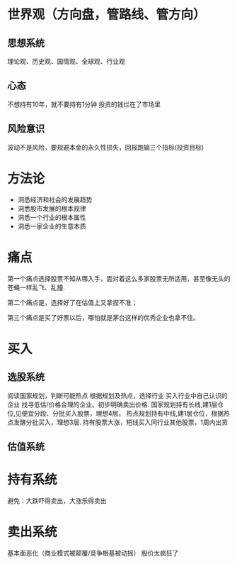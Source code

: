 # 世界观（方向盘，管路线、管方向）

## 思想系统
理论观、历史观、国情观、全球观、行业观

## 心态
不想持有10年，就不要持有1分钟
投资的钱烂在了市场里

## 风险意识
波动不是风险，要规避本金的永久性损失，回报跑输三个指标(投资目标)
# 方法论
* 洞悉经济和社会的发展趋势
* 洞悉股市发展的根本规律
* 洞悉一个行业的根本属性
* 洞悉一家企业的生意本质

# 痛点
第一个痛点选择股票不知从哪入手，面对着这么多家股票无所适用，甚至像无头的苍蝇一样乱飞、乱撞.

第二个痛点是，选择好了在估值上又拿捏不准；

第三个痛点是买了好票以后，哪怕就是茅台这样的优秀企业也拿不住。
# 买入
## 选股系统  
阅读国家规划，判断可能热点
根据规划及热点，选择行业
买入行业中自己认识的企业
找寻低估/价格合理的企业。初步明确卖出价格.
国家规划持有长线,建1层仓位,见便宜分段、分批买入股票，理想4层。
热点规划持有中线,建1层仓位，根据热点发酵分批买入，理想3层.
持有股票大涨，短线买入同行业其他股票，1周内出货


## 估值系统
# 持有系统
避免：大跌吓得卖出，大涨乐得卖出
# 卖出系统
基本面恶化（商业模式被颠覆/竞争根基被动摇）
股价太疯狂了